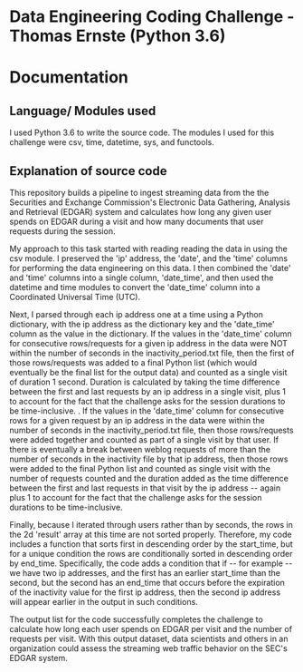 # Data Engineering Coding Challenge - Thomas Ernste (Python 3.6)

# Documentation

## Language/ Modules used

I used Python 3.6 to write the source code. The modules I used for this challenge were csv, time, datetime, sys, and functools.

## Explanation of source code

This repository builds a pipeline to ingest streaming data from the the Securities and Exchange Commission's Electronic Data Gathering, Analysis and Retrieval (EDGAR) system and calculates how long any given user spends on EDGAR during a visit and how many documents that user requests during the session.

My approach to this task started with reading reading the data in using the csv module. I preserved the 'ip' address, the 'date', and the 'time' columns for performing the data engineering on this data. I then combined the 'date' and 'time' columns into a single column, 'date_time', and then used the datetime and time modules to convert the 'date_time' column into a Coordinated Universal Time (UTC).

Next, I parsed through each ip address one at a time using a Python dictionary, with the ip address as the dictionary key and the 'date_time' column as the value in the dictionary. If the values in the 'date_time' column for consecutive rows/requests for a given ip address in the data were NOT within the number of seconds in the inactivity_period.txt file, then the first of those rows/requests was added to a final Python list (which would eventually be the final list for the output data) and counted as a single visit of duration 1 second. Duration is calculated by taking the time difference between the first and last requests by an ip address in a single visit, plus 1 to account for the fact that the challenge asks for the session durations to be time-inclusive.  . If the values in the 'date_time' column for consecutive rows for a given request by an ip address in the data were within the number of seconds in the inactivity_period.txt file, then those rows/requests were added together and counted as part of a single visit by that user. If there is eventually a break between weblog requests of more than the number of seconds in the inactivity file by that ip address, then those rows were added to the final Python list  and counted as single visit with the number of requests counted and the duration added as the time difference between the first and last requests in that visit by the ip address -- again plus 1 to account for the fact that the challenge asks for the session durations to be time-inclusive.

Finally, because I iterated through users rather than  by seconds, the rows in the 2d 'result' array at this time are not sorted properly. Therefore, my code includes a function that sorts first in descending order by the start_time, but for a unique condition the rows are conditionally sorted in descending order by end_time. Specifically, the code adds a condition that if -- for example -- we have two ip addresses, and the first has an earlier start_time than the second, but the second has an end_time that occurs before the expiration of the inactivity value for the first ip address, then the second ip address will appear earlier in the output in such conditions.

The output list for the code successfully completes the challenge to calculate how long each user spends on EDGAR per visit and the number of requests per visit. With this output dataset, data scientists and others in an organization could assess the streaming web traffic behavior on the SEC's EDGAR system.

